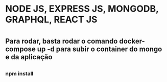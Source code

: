 <h1>NODE JS, EXPRESS JS, MONGODB, GRAPHQL, REACT JS<h1>
<h2>Para rodar, basta rodar o comando docker-compose up -d para subir o container do mongo e da aplicação<h2>
<h3>npm install<h3>
